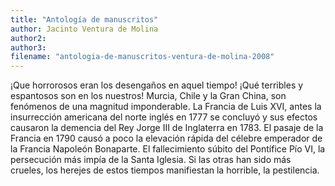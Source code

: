 ```yaml
---
title: "Antología de manuscritos"
author: Jacinto Ventura de Molina
author2: 
author3: 
filename: "antologia-de-manuscritos-ventura-de-molina-2008"
---
```

¡Que horrorosos eran los desengaños en aquel tiempo! ¡Qué terribles y espantosos son en los nuestros! Murcia, Chile y la Gran China, son fenómenos de una magnitud imponderable. La Francia de Luis XVI, antes la insurrección americana del norte inglés en 1777 se concluyó y sus efectos causaron la demencia del Rey Jorge III de Inglaterra en 1783. El pasaje de la Francia en 1790 causó a poco la elevación rápida del célebre emperador de la Francia Napoleón Bonaparte. El fallecimiento súbito del Pontífice Pío VI, la persecución más impía de la Santa Iglesia. Si las otras han sido más crueles, los herejes de estos tiempos manifiestan la horrible, la pestilencia.